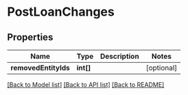 # PostLoanChanges

## Properties
Name | Type | Description | Notes
------------ | ------------- | ------------- | -------------
**removedEntityIds** | **int[]** |  | [optional] 

[[Back to Model list]](../../README.md#documentation-for-models) [[Back to API list]](../../README.md#documentation-for-api-endpoints) [[Back to README]](../../README.md)

